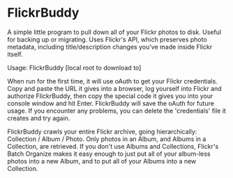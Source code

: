 # FlickrBuddy

A simple little program to pull down all of your Flickr photos to disk. Useful for backing up or migrating. Uses Flickr's API, which preserves photo metadata, including title/description changes you've made inside Flickr itself.

Usage: FlickrBuddy [local root to download to]

When run for the first time, it will use oAuth to get your Flickr credentials. Copy and paste the URL it gives into a browser, log yourself into Flickr and authorize FlickrBuddy, then copy the special code it gives you into your console window and hit Enter. FlickrBuddy will save the oAuth for future usage. If you encounter any problems, you can delete the 'credentials' file it creates and try again.

FlickrBuddy crawls your entire Flickr archive, going hierarchically: Collection / Album / Photo. Only photos in an Album, and Albums in a Collection, are retrieved. If you don't use Albums and Collections, Flickr's Batch Organize makes it easy enough to just put all of your album-less photos into a new Album, and to put all of your Albums into a new Collection.

